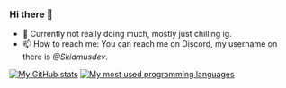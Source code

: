### Hi there 👋

- 🔭 Currently not really doing much, mostly just chilling ig.
- 📫 How to reach me: You can reach me on Discord, my username on there is *@Skidmusdev*.

<!--
**skidmus/skidmus** is a ✨ _special_ ✨ repository because its `README.md` (this file) appears on your GitHub profile.

Here are some ideas to get you started:

- 🔭 I’m currently working on ...
- 🌱 I’m currently learning ...
- 👯 I’m looking to collaborate on ...
- 🤔 I’m looking for help with ...
- 💬 Ask me about ...
- 📫 How to reach me: ...
- 😄 Pronouns: ...
- ⚡ Fun fact: ...
-->

[![My GitHub stats](https://github-readme-stats.vercel.app/api?username=skidmus&show_icons=true&theme=dark&custom_title=Github%20stats)](https://github.com/skidmus)
[![My most used programming languages](https://github-readme-stats.vercel.app/api/top-langs/?username=skidmus&show_icons=true&theme=dark)](https://github.com/skidmus)

